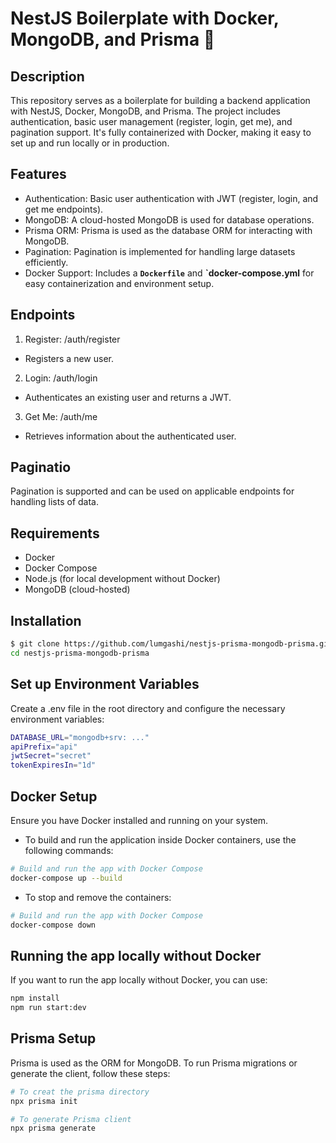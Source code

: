 

<h1>NestJS Boilerplate with Docker, MongoDB, and Prisma 🚀</h1>


## Description

<p>This repository serves as a boilerplate for building a backend application with NestJS, Docker, MongoDB, and Prisma. The project includes authentication, basic user management (register, login, get me), and pagination support. It's fully containerized with Docker, making it easy to set up and run locally or in production.</p>

## Features

- Authentication: Basic user authentication with JWT (register, login, and get me endpoints).
- MongoDB: A cloud-hosted MongoDB is used for database operations.
- Prisma ORM: Prisma is used as the database ORM for interacting with MongoDB.
- Pagination: Pagination is implemented for handling large datasets efficiently.
- Docker Support: Includes a **`Dockerfile`** and **`docker-compose.yml** for easy containerization and environment setup.


## Endpoints

1. Register: /auth/register
  - Registers a new user.
2. Login: /auth/login
  - Authenticates an existing user and returns a JWT.
3. Get Me: /auth/me
  - Retrieves information about the authenticated user.

## Paginatio
<p>
Pagination is supported and can be used on applicable endpoints for handling lists of data.</p>

## Requirements
- Docker
- Docker Compose
- Node.js (for local development without Docker)
- MongoDB (cloud-hosted)

## Installation
```bash
$ git clone https://github.com/lumgashi/nestjs-prisma-mongodb-prisma.git
cd nestjs-prisma-mongodb-prisma
```

## Set up Environment Variables
<p>Create a .env file in the root directory and configure the necessary environment variables:</p>

```bash
DATABASE_URL="mongodb+srv: ..."
apiPrefix="api"
jwtSecret="secret"
tokenExpiresIn="1d"
``` 

## Docker Setup

<p> Ensure you have Docker installed and running on your system.</p>

- To build and run the application inside Docker containers, use the following commands:

```bash
# Build and run the app with Docker Compose
docker-compose up --build
```

- To stop and remove the containers:
```bash
# Build and run the app with Docker Compose
docker-compose down
```


## Running the app locally without Docker

<p>If you want to run the app locally without Docker, you can use:</p>

```bash
npm install
npm run start:dev
```

## Prisma Setup

<p> Prisma is used as the ORM for MongoDB. To run Prisma migrations or generate the client, follow these steps: </p>

```bash
# To creat the prisma directory 
npx prisma init

# To generate Prisma client
npx prisma generate
```